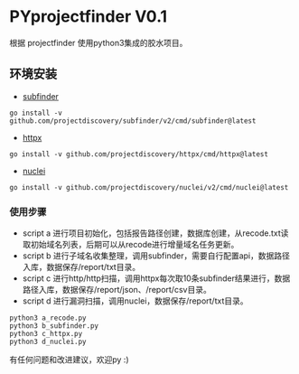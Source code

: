 # PYprojectfinder V0.1
根据 projectfinder 使用python3集成的胶水项目。
## 环境安装
- [subfinder]

[subfinder]:https://github.com/projectdiscovery/subfinder
```go install -v github.com/projectdiscovery/subfinder/v2/cmd/subfinder@latest```
- [httpx]

[httpx]:https://github.com/projectdiscovery/httpx
```go install -v github.com/projectdiscovery/httpx/cmd/httpx@latest```

- [nuclei]

[Nuclei]:https://github.com/projectdiscovery/nuclei
```go install -v github.com/projectdiscovery/nuclei/v2/cmd/nuclei@latest```
### 使用步骤

- script a 进行项目初始化，包括报告路径创建，数据库创建，从recode.txt读取初始域名列表，后期可以从recode进行增量域名任务更新。
- script b 进行子域名收集整理，调用subfinder，需要自行配置api，数据路径入库，数据保存/report/txt目录。
- script c 进行http/http扫描，调用httpx每次取10条subfinder结果进行，数据路径入库，数据保存/report/json、/report/csv目录。
- script d 进行漏洞扫描，调用nuclei，数据保存/report/txt目录。

```angular2html
python3 a_recode.py
python3 b_subfinder.py
python3 c_httpx.py
python3 d_nuclei.py
```

有任何问题和改进建议，欢迎py :)


